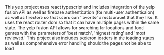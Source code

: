 This yelp project uses react typescript and includes integration of the yelp fusion API as well as firebase authentication (for multi-user authenticaion) as well as firestore so that users can 'favorite' a restauraunt that they like. It uses the react router dom so that it can have multiple pages within the same state.
The yelp fusion API allows for searching for locations and food genres with the parameters of 'best match', 'highest rating' and 'most reviewed.' 
This project also includes skeleton loaders in the loading states as well as comprehensive error handling should the pages not be able to load
